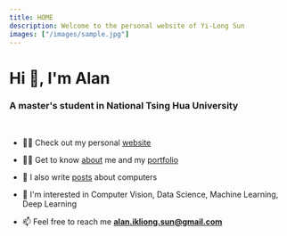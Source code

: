 ```yaml
---
title: HOME
description: Welcome to the personal website of Yi-Long Sun
images: ["/images/sample.jpg"]
---
```


<h1 align="left">Hi 👋, I'm Alan</h1>
<h3 align="left">A master's student in National Tsing Hua University</h3>
<br>

- 👨‍💻 Check out my personal [website](https://yilongsun.github.io/)

- 👨‍🔬 Get to know [about](https://yilongsun.github.io/about/) me and my [portfolio](https://yilongsun.github.io/portfolio/)

- 🔬 I also write [posts](https://yilongsun.github.io/post/) about computers

- 📝 I'm interested in Computer Vision, Data Science, Machine Learning, Deep Learning

- 📫 Feel free to reach me **alan.ikliong.sun@gmail.com**

<br>
